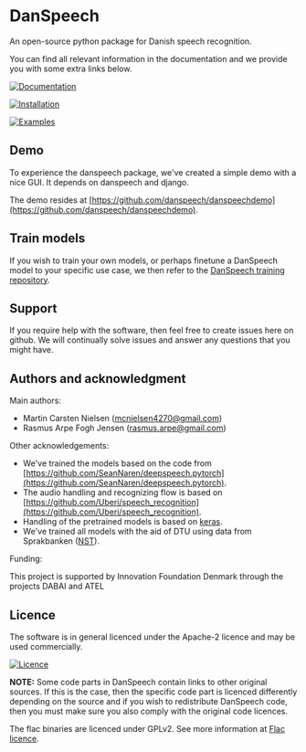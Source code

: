 # DanSpeech
An open-source python package for Danish speech recognition.

You can find all relevant information in the documentation and we provide you with some extra links below. 

[![Documentation](https://img.shields.io/badge/Documentation-blue.svg?style=for-the-badge)](https://danspeech.github.io/danspeech/)

[![Installation](https://img.shields.io/badge/Installation-blue.svg?style=for-the-badge)](https://danspeech.github.io/danspeech/html/installation.html)

[![Examples](https://img.shields.io/badge/Examples-blue.svg?style=for-the-badge)](https://danspeech.github.io/danspeech/html/auto_examples/index.html)

## Demo
To experience the danspeech package, we've created a simple demo with a nice GUI. It depends on danspeech 
and django.

The demo resides at [https://github.com/danspeech/danspeechdemo](https://github.com/danspeech/danspeechdemo).

## Train models
If you wish to train your own models, or perhaps finetune a DanSpeech model to your specific use case, we then 
refer to the [DanSpeech training repository](https://github.com/danspeech/danspeech_training). 

## Support
If you require help with the software, then feel free to create issues here on github. We will continually solve issues
and answer any questions that you might have. 

## Authors and acknowledgment
Main authors: 
* Martin Carsten Nielsen  ([mcnielsen4270@gmail.com](mcnielsen4270@gmail.com))
* Rasmus Arpe Fogh Jensen ([rasmus.arpe@gmail.com](rasmus.arpe@gmail.com))

Other acknowledgements:

* We've trained the models based on the code from [https://github.com/SeanNaren/deepspeech.pytorch](https://github.com/SeanNaren/deepspeech.pytorch).
* The audio handling and recognizing flow is based on [https://github.com/Uberi/speech_recognition](https://github.com/Uberi/speech_recognition).
* Handling of the pretrained models is based on [keras](https://github.com/keras-team/keras).
* We've trained all models with the aid of DTU using data from Sprakbanken ([NST](https://www.nb.no/sprakbanken/show?serial=oai%3Anb.no%3Asbr-19&lang=en)).

Funding:

This project is supported by Innovation Foundation Denmark through the projects DABAI and ATEL

## Licence
The software is in general licenced under the Apache-2 licence and may be used commercially. 

[![Licence](https://img.shields.io/badge/license-Apache--2.0-blue)](https://github.com/danspeech/LICENCE.txt)

**NOTE:**
Some code parts in DanSpeech contain links to other original sources. If this is the case, then the specific code 
part is licenced differently depending on the source and if you wish to redistribute DanSpeech code, then you must
make sure you also comply with the original code licences.  

The flac binaries are licenced under GPLv2. See more information at [Flac licence](https://github.com/Uberi/speech_recognition/blob/master/LICENSE-FLAC.txt).
